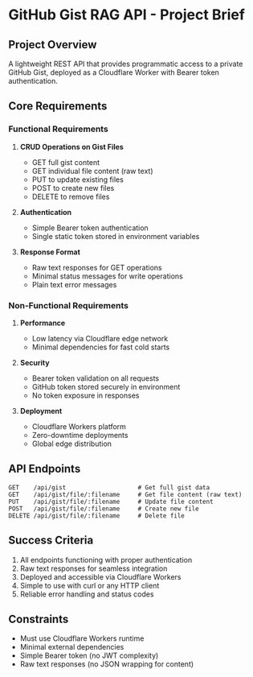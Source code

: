 # GitHub Gist RAG API - Project Brief

## Project Overview
A lightweight REST API that provides programmatic access to a private GitHub Gist, deployed as a Cloudflare Worker with Bearer token authentication.

## Core Requirements

### Functional Requirements
1. **CRUD Operations on Gist Files**
   - GET full gist content
   - GET individual file content (raw text)
   - PUT to update existing files
   - POST to create new files
   - DELETE to remove files

2. **Authentication**
   - Simple Bearer token authentication
   - Single static token stored in environment variables

3. **Response Format**
   - Raw text responses for GET operations
   - Minimal status messages for write operations
   - Plain text error messages

### Non-Functional Requirements
1. **Performance**
   - Low latency via Cloudflare edge network
   - Minimal dependencies for fast cold starts

2. **Security**
   - Bearer token validation on all requests
   - GitHub token stored securely in environment
   - No token exposure in responses

3. **Deployment**
   - Cloudflare Workers platform
   - Zero-downtime deployments
   - Global edge distribution

## API Endpoints

```
GET    /api/gist                    # Get full gist data
GET    /api/gist/file/:filename     # Get file content (raw text)
PUT    /api/gist/file/:filename     # Update file content
POST   /api/gist/file/:filename     # Create new file
DELETE /api/gist/file/:filename     # Delete file
```

## Success Criteria
1. All endpoints functioning with proper authentication
2. Raw text responses for seamless integration
3. Deployed and accessible via Cloudflare Workers
4. Simple to use with curl or any HTTP client
5. Reliable error handling and status codes

## Constraints
- Must use Cloudflare Workers runtime
- Minimal external dependencies
- Simple Bearer token (no JWT complexity)
- Raw text responses (no JSON wrapping for content)

